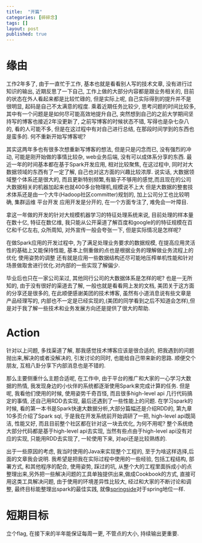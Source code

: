 ```yaml
---
title:  "开篇"
categories: [碎碎念]
tags: []
layout: post
published: true
---
```


# 缘由
工作2年多了, 由于一直忙于工作, 基本也就是看看别人写的技术文章, 没有进行过知识的输出, 近期反思了一下自己, 工作上做的大部分内容都是跟业务相关的, 目前的状态在外人看起来都是比较忙碌的, 但是实际上呢, 自己实际得到的提升并不是很明显, 起码是自己不太满意的程度. 乘着近期任务比较少, 思考问题的时间比较多, 其中有一个问题是是如何尽可能高效地提升自己, 突然想到自己的之前大学期间坚持写的博客也接近2年没更新了, 之前写博客的时候状态不错, 写得也是杂七杂八的, 看的人可能不多, 但是在这过程中有对自己进行总结, 在那段时间学到的东西也是蛮多的. 何不重新开始写博客呢? 

其实这两年多也有很多次想重新写博客的想法, 但是只是闪念而已, 没有强烈的冲动, 可能是刚开始做的事情比较杂, web业务后端, 没有可以成体系分享的东西. 最近一年的时间基本都在基于Spark开发应用, 相对比较聚焦, 在这过程中, 同时对大数据领域的东西有了一定了解, 自己也对这方面的兴趣比较浓厚. 说实话, 大数据领域整个体系还是很大的, 而且更新特别频繁,有脑子不够用的感觉,而且现在的公司大数据相关的机器加起来也就400多台物理机,规模说不上大 但是大数据的整套技术体系还是由一个大牛(Hadoop社区committer)规划的, 加上公司分工也比较明确, 集群运维 平台开发 应用开发是分开的, 在一个方面专注了, 难免会一叶障目. 

拿这一年做的开发的针对大规模机器学习的特征处理系统来说, 目前处理的样本量在数十亿, 特征在数亿维, 我只能从公开渠道了解百度和google的的特征规模在百亿和千亿左右, 众所周知, 对外宣传一般会夸张一下, 但是实际情况是怎样呢? 

在做Spark应用的开发过程中, 为了满足处理业务要求的数据规模, 在提高应用灵活性的基础上又能保持性能, 基本上侧重做的点也是根据业务的理解做业务流程上的优化 使用姿势的调整 还有就是应用一些数据结构还尽可能地压榨单机性能和针对场景做取舍进行优化.对内部的一些实现了解偏少.

毕业后也只在一家公司呆过, 其他同行公司的大数据体系是怎样的呢? 也是一无所知的, 由于没有很好的渠道去了解, 一般也就是看看网上发的文档, 美团关于这方面的分享还是很多的, 在此顺便感谢美团的技术博客, 虽然有小道消息说有些文章是产品经理写的, 内部也不一定是已经实现的,(美团的同学看到之后不知道会怎样),但是对于我了解一些技术和业务发展方向还是提供了很大的帮助. 


# Action

针对以上问题, 多找渠道了解, 那我感觉技术博客应该是很合适的, 把我遇到的问题抛出来,解决的或者没解决的, 引发讨论的同时, 也能给自己带来新的思路. 顺便交个朋友, 互相八卦分享下内部消息也是不错的.

那么主要侧重什么主题合适呢, 在工作中, 由于平台的推广和大家的一心学习大数据的热情, 我发现身边的小伙伴的系统都逐渐使用Spark来完成计算的任务. 但是呢, 我看他们使用的时候, 使用姿势千奇百怪, 而且很多high-level api 几行代码搞定的事情, 还自己用RDD去实现, 最后还遇到了一些性能上的问题. 在学习spark的时候, 看的第一本书是Spark快速大数据分析,大部分篇幅还是介绍RDD的, 第九章10多页介绍了Spark sql, 于是我在开发系统前开始调研了一把, high-level api既简洁, 性能又好, 而且目前整个社区都在针对这一块去优化, 为何不用呢? 整个系统绝大部分代码都是基于high-level api去实现, 当然有些点由于high-level api没有对应的实现, 只能用RDD去实现了, 一轮使用下来, 对api还是比较熟练的.

出于一些原因的考虑, 我当时使用的Java来实现整个工程的, 至于为啥这样选择,后面的文章我会说明.
我希望是把我在实际过程中使用的一些经验, 包括工程结构, 部署方式, 和其他程序的配合, 使用姿势, 踩过的坑, 从整个大的工程里面拆成小的点整理出来,另外把一些解决问题的工具单独提供出来,做成Cookbook的方式, 直接可用这类工具解决问题, 由于使用的环境差异性比较大, 经过和大家的不断讨论和调整, 最终目标能整理出spark的最佳实践, 就像[springside](https://github.com/springside/springside4)对于spring地位一样.


# 短期目标
立个flag, 在接下来的半年能保证每周一更, 不管点的大小, 持续输出更重要.


